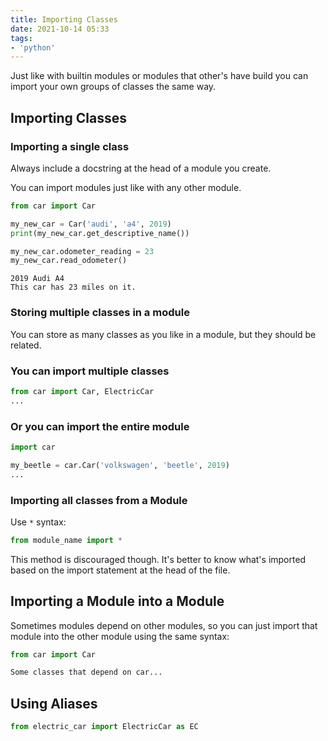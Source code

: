 ```yaml
---
title: Importing Classes
date: 2021-10-14 05:33
tags:
- 'python'
---
```


Just like with builtin modules or modules that other's have build you can import
your own groups of classes the same way.

## Importing Classes

### Importing a single class

Always include a docstring at the head of a module you create.

You can import modules just like with any other module.

```python
from car import Car

my_new_car = Car('audi', 'a4', 2019)
print(my_new_car.get_descriptive_name())

my_new_car.odometer_reading = 23
my_new_car.read_odometer()
```

```
2019 Audi A4
This car has 23 miles on it.
```

### Storing multiple classes in a module

You can store as many classes as you like in a module, but they should be
related. 

### You can import multiple classes

```python
from car import Car, ElectricCar
...
```

### Or you can import the entire module

```python
import car

my_beetle = car.Car('volkswagen', 'beetle', 2019)
...
```

### Importing all classes from a Module

Use `*` syntax:

```python
from module_name import *
```

This method is discouraged though. It's better to know what's imported based on
the import statement at the head of the file.

## Importing a Module into a Module

Sometimes modules depend on other modules, so you can just import that module
into the other module using the same syntax:

```python
from car import Car

Some classes that depend on car...
```

## Using Aliases

```python
from electric_car import ElectricCar as EC
```


